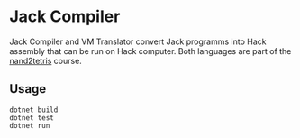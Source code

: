 # Jack Compiler

Jack Compiler and VM Translator convert Jack programms into Hack assembly that can be run on Hack computer. Both languages are part of the [nand2tetris](https://www.nand2tetris.org/) course.

## Usage

``` shell
dotnet build
dotnet test
dotnet run
```
